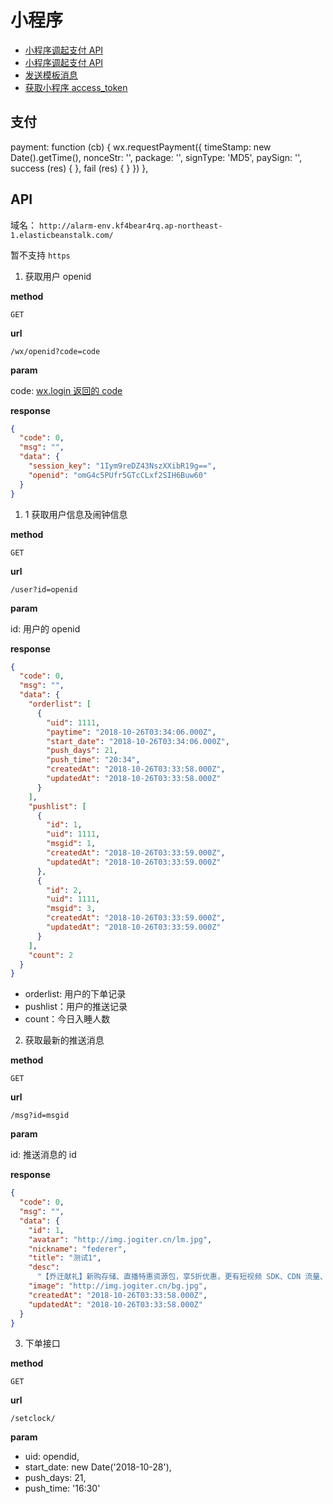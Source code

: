 ﻿# 小程序

- [小程序调起支付 API](https://pay.weixin.qq.com/wiki/doc/api/wxa/wxa_api.php?chapter=7_7&index=5)
- [小程序调起支付 API](https://developers.weixin.qq.com/miniprogram/dev/api/open-api/payment/wx.requestPayment.html)
- [发送模板消息](https://developers.weixin.qq.com/miniprogram/dev/api/open-api/template-message/sendTemplateMessage.html)
- [获取小程序 access_token](https://developers.weixin.qq.com/miniprogram/dev/api/open-api/access-token/getAccessToken.html)

## 支付

payment: function (cb) {
wx.requestPayment({
timeStamp: new Date().getTime(),
nonceStr: '',
package: '',
signType: 'MD5',
paySign: '',
success (res) { },
fail (res) { }
})
},

## API

域名： `http://alarm-env.kf4bear4rq.ap-northeast-1.elasticbeanstalk.com/`

暂不支持 `https`

1.  获取用户 openid

**method**

`GET`

**url**

`/wx/openid?code=code`

**param**

code: [wx.login 返回的 code](https://developers.weixin.qq.com/miniprogram/dev/api/open-api/login/wx.login.html)

**response**

```json
{
  "code": 0,
  "msg": "",
  "data": {
    "session_key": "1Iym9reDZ43NszXXibR19g==",
    "openid": "omG4c5PUfr5GTcCLxf2SIH6Buw60"
  }
}
```

1.  1 获取用户信息及闹钟信息

**method**

`GET`

**url**

`/user?id=openid`

**param**

id: 用户的 openid

**response**

```json
{
  "code": 0,
  "msg": "",
  "data": {
    "orderlist": [
      {
        "uid": 1111,
        "paytime": "2018-10-26T03:34:06.000Z",
        "start_date": "2018-10-26T03:34:06.000Z",
        "push_days": 21,
        "push_time": "20:34",
        "createdAt": "2018-10-26T03:33:58.000Z",
        "updatedAt": "2018-10-26T03:33:58.000Z"
      }
    ],
    "pushlist": [
      {
        "id": 1,
        "uid": 1111,
        "msgid": 1,
        "createdAt": "2018-10-26T03:33:59.000Z",
        "updatedAt": "2018-10-26T03:33:59.000Z"
      },
      {
        "id": 2,
        "uid": 1111,
        "msgid": 3,
        "createdAt": "2018-10-26T03:33:59.000Z",
        "updatedAt": "2018-10-26T03:33:59.000Z"
      }
    ],
    "count": 2
  }
}
```

- orderlist: 用户的下单记录
- pushlist：用户的推送记录
- count：今日入睡人数

2.  获取最新的推送消息

**method**

`GET`

**url**

`/msg?id=msgid`

**param**

id: 推送消息的 id

**response**

```json
{
  "code": 0,
  "msg": "",
  "data": {
    "id": 1,
    "avatar": "http://img.jogiter.cn/lm.jpg",
    "nickname": "federer",
    "title": "测试1",
    "desc":
      "【乔迁献礼】新购存储、直播特惠资源包，享5折优惠，更有短视频 SDK、CDN 流量、日志分析等限时赠送！购买特惠资源包请至“财务统计->购买资源包”处进行购买。",
    "image": "http://img.jogiter.cn/bg.jpg",
    "createdAt": "2018-10-26T03:33:58.000Z",
    "updatedAt": "2018-10-26T03:33:58.000Z"
  }
}
```

3. 下单接口


**method**

`GET`

**url**

`/setclock/`

**param**

- uid: opendid,
- start_date: new Date('2018-10-28'),
- push_days: 21,
- push_time: '16:30'





